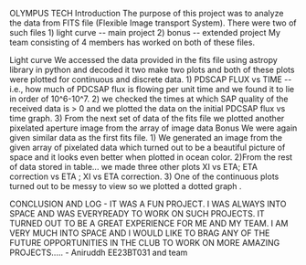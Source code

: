 OLYMPUS TECH Introduction The purpose of this project was to analyze the
data from FITS file (Flexible Image transport System). There were two of
such files 1) light curve -- main project 2) bonus -- extended project
My team consisting of 4 members has worked on both of these files.

Light curve We accessed the data provided in the fits file using astropy
library in python and decoded it two make two plots and both of these
plots were plotted for continuous and discrete data. 1) PDSCAP FLUX vs
TIME -- i.e., how much of PDCSAP flux is flowing per unit time and we
found it to lie in order of 10\^6-10\^7. 2) we checked the times at
which SAP quality of the received data is \> 0 and we plotted the data
on the initial PDCSAP flux vs time graph. 3) From the next set of data
of the fits file we plotted another pixelated aperture image from the
array of image data Bonus We were again given similar data as the first
fits file.  1) We generated an image from the given array of pixelated
data which turned out to be a beautiful picture of space and it looks
even better when plotted in ocean color. 2)From the rest of data stored
in table... we made three other plots XI vs ETA; ETA correction vs ETA ;
XI vs ETA correction. 3) One of the continuous plots turned out to be
messy to view so we plotted a dotted graph .

CONCLUSION AND LOG - IT WAS A FUN PROJECT. I WAS ALWAYS INTO SPACE AND
WAS EVERYREADY TO WORK ON SUCH PROJECTS. IT TURNED OUT TO BE A GREAT
EXPERIENCE FOR ME AND MY TEAM. I AM VERY MUCH INTO SPACE AND I WOULD
LIKE TO BRAG ANY OF THE FUTURE OPPORTUNITIES IN THE CLUB TO WORK ON MORE
AMAZING PROJECTS..... - Aniruddh EE23BT031 and team
